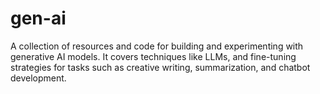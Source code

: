 # gen-ai
A collection of resources and code for building and experimenting with generative AI models. It covers techniques like LLMs, and fine-tuning strategies for tasks such as creative writing, summarization, and chatbot development.

